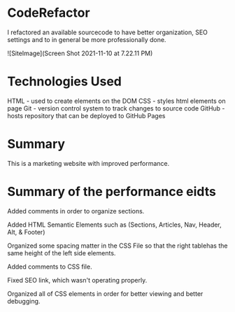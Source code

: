 # CodeRefactor
I refactored an available sourcecode to have better organization, SEO settings and to in general be more professionally done.

![SiteImage](Screen Shot 2021-11-10 at 7.22.11 PM)

# Technologies Used
HTML - used to create elements on the DOM
CSS - styles html elements on page
Git - version control system to track changes to source code
GitHub - hosts repository that can be deployed to GitHub Pages

# Summary
This is a marketing website with improved performance.

# Summary of the performance eidts
Added comments in order to organize sections.

Added HTML Semantic Elements such as (Sections, Articles, Nav, Header, Alt, & Footer)

Organized some spacing matter in the CSS File so that the right tablehas the same height of the left side elements.

Added comments to CSS file.

Fixed SEO link, which wasn't operating properly.

Organized all of CSS elements in order for better viewing and better debugging.